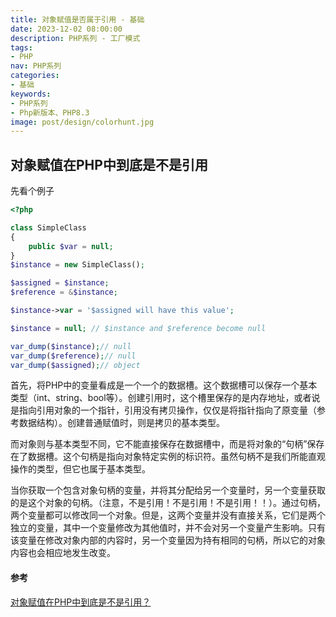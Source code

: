 ```yaml
---
title: 对象赋值是否属于引用 - 基础
date: 2023-12-02 08:00:00
description: PHP系列 - 工厂模式
tags:
- PHP
nav: PHP系列
categories:
- 基础
keywords:
- PHP系列
- Php新版本、PHP8.3
image: post/design/colorhunt.jpg
---
```


## 对象赋值在PHP中到底是不是引用

先看个例子
```php
<?php

class SimpleClass
{
    public $var = null;
}
$instance = new SimpleClass();

$assigned = $instance;
$reference = &$instance;

$instance->var = '$assigned will have this value';

$instance = null; // $instance and $reference become null

var_dump($instance);// null
var_dump($reference);// null
var_dump($assigned);// object
```

首先，将PHP中的变量看成是一个一个的数据槽。这个数据槽可以保存一个基本类型（int、string、bool等）。创建引用时，这个槽里保存的是内存地址，或者说是指向引用对象的一个指针，引用没有拷贝操作，仅仅是将指针指向了原变量（参考数据结构）。创建普通赋值时，则是拷贝的基本类型。

而对象则与基本类型不同，它不能直接保存在数据槽中，而是将对象的“句柄”保存在了数据槽。这个句柄是指向对象特定实例的标识符。虽然句柄不是我们所能直观操作的类型，但它也属于基本类型。

当你获取一个包含对象句柄的变量，并将其分配给另一个变量时，另一个变量获取的是这个对象的句柄。（注意，不是引用！不是引用！不是引用！！）。通过句柄，两个变量都可以修改同一个对象。但是，这两个变量并没有直接关系，它们是两个独立的变量，其中一个变量修改为其他值时，并不会对另一个变量产生影响。只有该变量在修改对象内部的内容时，另一个变量因为持有相同的句柄，所以它的对象内容也会相应地发生改变。

#### 参考

[对象赋值在PHP中到底是不是引用？](https://mp.weixin.qq.com/s/wKIU83A7u1ENQF32jX5FSQ)

